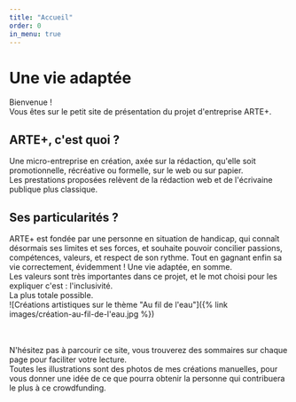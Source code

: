 ```yaml
---
title: "Accueil"
order: 0
in_menu: true
---
```

# Une vie adaptée

Bienvenue !  
Vous êtes sur le petit site de présentation du projet d'entreprise ARTE+.

## ARTE+, c'est quoi ?  
Une micro-entreprise en création, axée sur la rédaction, qu'elle soit promotionnelle, récréative ou formelle, sur le web ou sur papier.  
Les prestations proposées relèvent de la rédaction web et de l'écrivaine publique plus classique.

## Ses particularités ?  
ARTE+ est fondée par une personne en situation de handicap, qui connaît désormais ses limites et ses forces, et souhaite pouvoir concilier passions, compétences, valeurs, et respect de son rythme. Tout en gagnant enfin sa vie correctement, évidemment ! Une vie adaptée, en somme.  
Les valeurs sont très importantes dans ce projet, et le mot choisi pour les expliquer c'est : l'inclusivité.  
La plus totale possible.  
![Créations artistiques sur le thème "Au fil de l'eau"]({% link images/création-au-fil-de-l'eau.jpg %})



<br>
<br>
N'hésitez pas à parcourir ce site, vous trouverez des sommaires sur chaque page pour faciliter votre lecture. <br>
Toutes les illustrations sont des photos de mes créations manuelles, pour vous donner une idée de ce que pourra obtenir la personne qui contribuera le plus à ce crowdfunding. 